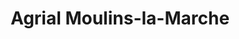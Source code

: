---
title: "Agrial Moulins-la-Marche"
url: /moulins-la-marche/agrial-moulins-la-marche/
shop: Landwirtschaftlich
---